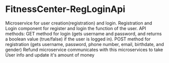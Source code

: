 # FitnessCenter-RegLoginApi
Microservice for user creation(registration) and login.
Registration and Login component for register and login the function of the user. 
API methods: 
GET method for login (gets username and password, and returns a boolean value (true/false) if the user is logged in). 
POST method for registration (gets username, password, phone number, email, birthdate, and gender)
Refund microservice communicates with this microservices to take User info and update it's amount of money
